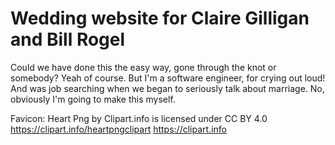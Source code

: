 # Wedding website for Claire Gilligan and Bill Rogel

Could we have done this the easy way, gone through the knot or somebody? Yeah of course. But I'm a software engineer, for crying out loud! And was job searching when we began to seriously talk about marriage. No, obviously I'm going to make this myself.



Favicon: Heart Png by Clipart.info is licensed under CC BY 4.0
https://clipart.info/heartpngclipart
https://clipart.info


